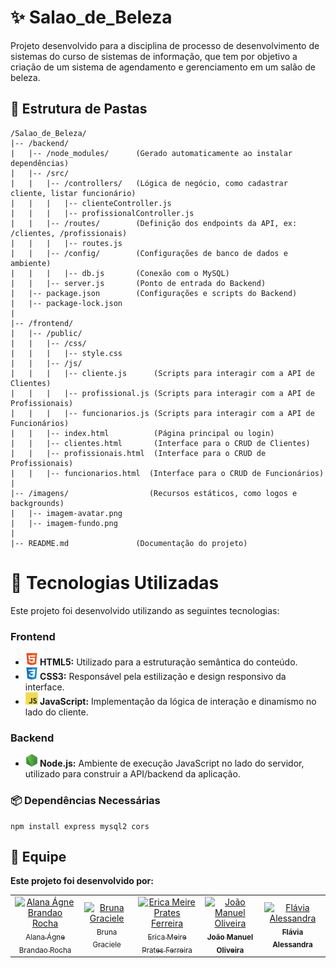 # ✨ Salao_de_Beleza
Projeto desenvolvido para a disciplina de processo de desenvolvimento de sistemas do curso de sistemas de informação, que tem por objetivo a criação de um sistema de agendamento e gerenciamento em um salão de beleza.

## 📁 Estrutura de Pastas

```
/Salao_de_Beleza/
|-- /backend/
|   |-- /node_modules/      (Gerado automaticamente ao instalar dependências)
|   |-- /src/
|   |   |-- /controllers/   (Lógica de negócio, como cadastrar cliente, listar funcionário)
|   |   |   |-- clienteController.js
|   |   |   |-- profissionalController.js
|   |   |-- /routes/        (Definição dos endpoints da API, ex: /clientes, /profissionais)
|   |   |   |-- routes.js
|   |   |-- /config/        (Configurações de banco de dados e ambiente)
|   |   |   |-- db.js       (Conexão com o MySQL)
|   |   |-- server.js       (Ponto de entrada do Backend)
|   |-- package.json        (Configurações e scripts do Backend)
|   |-- package-lock.json
|
|-- /frontend/
|   |-- /public/
|   |   |-- /css/
|   |   |   |-- style.css
|   |   |-- /js/
|   |   |   |-- cliente.js      (Scripts para interagir com a API de Clientes)
|   |   |   |-- profissional.js (Scripts para interagir com a API de Profissionais)
|   |   |   |-- funcionarios.js (Scripts para interagir com a API de Funcionários)
|   |   |-- index.html          (Página principal ou login)
|   |   |-- clientes.html       (Interface para o CRUD de Clientes)
|   |   |-- profissionais.html  (Interface para o CRUD de Profissionais)
|   |   |-- funcionarios.html  (Interface para o CRUD de Funcionários)
|
|-- /imagens/                  (Recursos estáticos, como logos e backgrounds)
|   |-- imagem-avatar.png
|   |-- imagem-fundo.png
|
|-- README.md               (Documentação do projeto)

```

# 🚀 Tecnologias Utilizadas

Este projeto foi desenvolvido utilizando as seguintes tecnologias:

### Frontend
- **<img src="https://raw.githubusercontent.com/devicons/devicon/master/icons/html5/html5-original.svg" alt="HTML5" width="20" height="20"/> HTML5:** Utilizado para a estruturação semântica do conteúdo.
- **<img src="https://raw.githubusercontent.com/devicons/devicon/master/icons/css3/css3-original.svg" alt="CSS3" width="20" height="20"/> CSS3:** Responsável pela estilização e design responsivo da interface.
- **<img src="https://raw.githubusercontent.com/devicons/devicon/master/icons/javascript/javascript-original.svg" alt="JavaScript" width="20" height="20"/> JavaScript:** Implementação da lógica de interação e dinamismo no lado do cliente.

### Backend
- **<img src="https://raw.githubusercontent.com/devicons/devicon/master/icons/nodejs/nodejs-original.svg" alt="Node.js" width="20" height="20"/> Node.js:** Ambiente de execução JavaScript no lado do servidor, utilizado para construir a API/backend da aplicação.

### 📦 Dependências Necessárias

```
npm install express mysql2 cors
```

## 👥 Equipe

**Este projeto foi desenvolvido por:**

<table>
  <tr>
    <td align="center">
      <a href="https://github.com/alanaagne">
        <img src="https://avatars.githubusercontent.com/u/141842450?v=4" width="100px;" alt="Alana Ágne Brandao Rocha"/>
        <br/>
        <sub><b></b>Alana Ágne Brandao Rocha</sub>
      </a>
    </td>
    <td align="center">
      <a href="https://github.com/BrunaInCodes">
        <img src="https://avatars.githubusercontent.com/u/181774023?v=4" width="100px;" alt="Bruna Graciele"/>
        <br/>
        <sub><b></b>Bruna Graciele</sub>
      </a>
    </td>
    <td align="center">
      <a href="https://github.com/Erica1110">
        <img src="https://avatars.githubusercontent.com/u/89529255?v=4" width="100px;" alt="Erica Meire Prates Ferreira"/>
        <br/>
        <sub><b></b>Erica Meire Prates Ferreira</sub>
      </a>
    </td>
    <td align="center">
      <a href="https://github.com/ijoaom">
        <img src="https://avatars.githubusercontent.com/u/182035203?v=4" width="100px;" alt="João Manuel Oliveira"/>
        <br/>
        <sub><b>João Manuel Oliveira</b></sub>
      </a>
    </td>
    <td align="center">
      <a href="https://github.com/Flavia260">
        <img src="https://avatars.githubusercontent.com/u/169327902?v=4" width="100px;" alt="Flávia Alessandra"/>
        <br/>
        <sub><b>Flávia Alessandra</b></sub>
      </a>
    </td>

